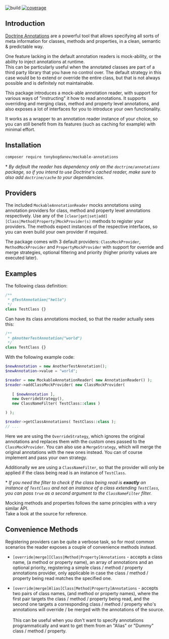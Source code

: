 ![build](https://github.com/TonyBogdanov/mockable-annotations/workflows/build/badge.svg)
[![coverage](http://TonyBogdanov.github.io/mockable-annotations/coverage.svg)](http://TonyBogdanov.github.io/mockable-annotations/index.html)

## Introduction

[Doctrine Annotations](https://www.doctrine-project.org/projects/annotations.html) are a powerful tool that allows
specifying all sorts of meta information for classes, methods and properties, in a clean, semantic & predictable way.

One feature lacking in the default annotation readers is mock-ability, or the ability to inject annotations at runtime.\
This can be particularly useful when the annotated classes are part of a third party library that you have no control
over. The default strategy in this case would be to extend or override the entire class, but that is not always
possible and is definitely not maintainable.

This package introduces a mock-able annotation reader, with support for various ways of "instructing" it how to read
annotations. It supports overriding and merging class, method and property level annotations, and also exposes a lot
of interfaces for you to introduce your own functionality.

It works as a wrapper to an annotation reader instance of your choice, so you can still benefit from its features
(such as caching for example) with minimal effort.

## Installation

```bash
composer require tonybogdanov/mockable-annotations
```

\* *By default the reader has dependency only on the `doctrine/annotations` package, so if you intend to use
Doctrine's cached reader, make sure to also add `doctrine/cache` to your dependencies.*

## Providers

The included `MockableAnnotationReader` mocks annotations using annotation providers for class, method and property
level annotations respectively. Use any of the `[clear|get|set|add][Class|Method|Property]MockProvider(s)` methods
to register your providers. The methods expect instances of the respective interfaces, so you can even build your
own provider if required.

The package comes with 3 default providers: `ClassMockProvider`, `MethodMockProvider` and `PropertyMockProvider` with
support for override and merge strategies, optional filtering and priority (higher priority values are executed later).

## Examples

The following class definition:

```php
/**
 * @TestAnnotation("hello") 
 */
class TestClass {}
```

Can have its class annotations mocked, so that the reader actually sees this:

```php
/**
 * @AnotherTestAnnotation("world") 
 */
class TestClass {}
```

With the following example code:

```php
$newAnnotation = new AnotherTestAnnotation();
$newAnnotation->value = "world";

$reader = new MockableAnnotationReader( new AnnotationReader() );
$reader->addClassMockProvider( new ClassMockProvider(
                               
   [ $newAnnotation ],
   new OverrideStrategy(),
   new ClassNameFilter( TestClass::class )

) );

$reader->getClassAnnotations( TestClass::class );
// ...
```

Here we are using the `OverrideStrategy`, which ignores the original annotations and replaces them with the custom ones
passed to the `ClassMockProvider`. You can also use a `MergeStrategy`, which will merge the original annotations with
 the new ones instead. You can of course implement and pass your own strategy.
 
Additionally we are using a `ClassNameFilter`, so that the provider will only be applied if the class being read is
an instance of `TestClass`.

\* *If you need the filter to check if the class being read is __exactly__ an instance of `TestClass` and not an
instance of a class extending `TestClass`, you can pass `true` as a second argument to the `ClassNameFilter` filter.* 

Mocking methods and properties follows the same principles with a very similar API.\
Take a look at the source for reference.

## Convenience Methods

Registering providers can be quite a verbose task, so for most common scenarios the reader exposes a couple of
convenience methods instead.

- `[override|merge][Class|Method|Property]Annotations` - accepts a class name, (a method or property name), an array
of annotations and an optional priority, registering a simple class / method / property annotations provider, only
applicable in case the class / method / property being read matches the specified one.

- `[override|merge]Alias[Class|Method|Property]Annotations` - accepts two pairs of class names, (and method or
property names), where the first pair targets the class / method / property being read, and the second one targets a
corresponding class / method / property who's annotations will override / be merged with the annotations of the source.\
\
This can be useful when you don't want to specify annotations programmatically and want to get them from an "Alias" or
"Dummy" class / method / property.
